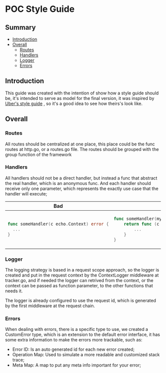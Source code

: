 # POC Style Guide

## Summary

- [Introduction](#introduction)
- [Overall](#overall)
    - [Routes](#routes)
    - [Handlers](#handlers)
    - [Logger](#logger)
    - [Errors](#errors)
    
   
## Introduction

This guide was created with the intention of show how a style guide should be, it's intended to serve 
as model for the final version, it was inspired by [Uber's style guide](https://github.com/uber-go/guide/blob/master/style.md)
, so it's a good idea to see how theirs's look like. 

## Overall

### Routes
All routes should be centralized at one place, this place could be the func routes at http.go, or a routes.go file.
The routes should be grouped with the group function of the framework

### Handlers
All handlers should not be a direct handler, but instead a func that abstract the real handler, 
which is an anonymous func. And each handler should receive only one parameter, which represents 
the exactly use case that the handler will execute;


<table>
<thead><tr><th>Bad</th><th>Good</th></tr></thead>
<tbody>
<tr><td>

```go
func someHandler(c echo.Context) error {
  ...
}
```

</td><td>

```go
func someHandler(myUseCase useCase.MyUseCase) echo.HandlerFunc {
    return func (c echo.Context) error {
        ...	
    }
}
```
</table>

### Logger
The logging strategy is based in a request scope approach, so the logger is created and put in the request context 
by the ContextLogger middleware at tracker.go, and if needed the logger can retrived from the context, 
or the context can be passed as function parameter, to the other functions that needs it.

The logger is already configured to use the request id, which is generated by the first middleware at the request chain.

### Errors
When dealing with errors, there is a specific type to use, we created a CustomError type, which is an extension to the default
error interface, it has some extra information to make the errors more trackable, such as:
  - Error ID: Is an auto generated id for each new error created;
  - Operation Map: Used to simulate a more readable and customized stack trace;
  - Meta Map: A map to put any meta info important for your error;